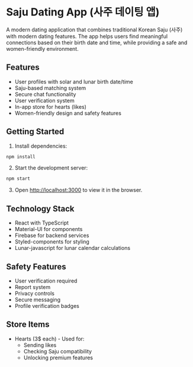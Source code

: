 # Saju Dating App (사주 데이팅 앱)

A modern dating application that combines traditional Korean Saju (사주) with modern dating features. The app helps users find meaningful connections based on their birth date and time, while providing a safe and women-friendly environment.

## Features

- User profiles with solar and lunar birth date/time
- Saju-based matching system
- Secure chat functionality
- User verification system
- In-app store for hearts (likes)
- Women-friendly design and safety features

## Getting Started

1. Install dependencies:
```bash
npm install
```

2. Start the development server:
```bash
npm start
```

3. Open [http://localhost:3000](http://localhost:3000) to view it in the browser.

## Technology Stack

- React with TypeScript
- Material-UI for components
- Firebase for backend services
- Styled-components for styling
- Lunar-javascript for lunar calendar calculations

## Safety Features

- User verification required
- Report system
- Privacy controls
- Secure messaging
- Profile verification badges

## Store Items

- Hearts (3$ each) - Used for:
  - Sending likes
  - Checking Saju compatibility
  - Unlocking premium features 